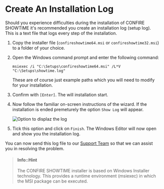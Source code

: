 # Create An Installation Log

Should you experience difficulties during the installation of CONFIRE SHOWTIME it's recommended you create an installation log (setup log). This is a text file that logs every step of the installation.

1. Copy the installer file (`confireshowtime64.msi` or `confireshowtime32.msi`) to a folder of your choice.

2. Open the Windows command prompt and enter the following command:
   
   ````
   msiexec /i "C:\Setups\confireshowtime64.msi" /L*V "C:\Setups\showtime.log"
   ````
   
   These are of course just example paths which you will need to modify for your installation.
   
3. Confirm with `[Enter]`. The will installation start.

4. Now follow the familiar on-screen instructions of the wizard. If the installation is ended premeturely the option `Show Log` will appear.
   
   ![Option to displaz the log](../../images/setup-log.png)

5. Tick this option and click on `Finish`. The Windows Editor will now open and show you the installation log.

You can now send this log file to our [Support Team] so that we can assist you in resolving the problem.

> #### Info::Hint
> 
> The CONFIRE SHOWTIME installer is based on  Windows Installer technology. This provides a runtime environment (msiexec) in which the MSI package can be executed.

[Support Team]: http://showtime.stueber.de/support.php